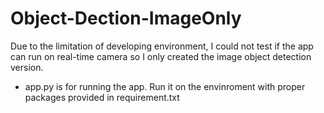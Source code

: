 # Object-Dection-ImageOnly
  Due to the limitation of developing environment, I could not test if the app can run on real-time camera so I only created the image object detection version.
 * app.py is for running the app. Run it on the envinroment with proper packages provided in requirement.txt
